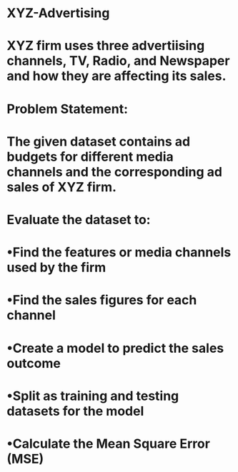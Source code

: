 # XYZ-Advertising
# XYZ firm uses three advertiising channels, TV, Radio, and Newspaper and how they are affecting its sales.
# Problem Statement:  
# The given dataset contains ad budgets for different media channels and the corresponding ad sales of XYZ firm. 
# Evaluate the dataset to: 
# •Find the features or media channels used by the firm 
# •Find the sales figures for each channel 
# •Create a model  to predict the sales outcome 
# •Split as training and testing datasets for the model 
# •Calculate the Mean Square Error (MSE) 
